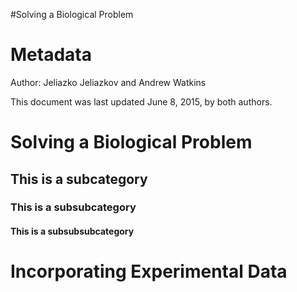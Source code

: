 #Solving a Biological Problem

Metadata
========

Author: Jeliazko Jeliazkov and Andrew Watkins 

This document was last updated June 8, 2015, by both authors.

Solving a Biological Problem
=============

## This is a subcategory

### This is a subsubcategory

#### This is a subsubsubcategory

Incorporating Experimental Data
==========

